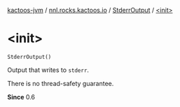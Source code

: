 [kactoos-jvm](../../index.md) / [nnl.rocks.kactoos.io](../index.md) / [StderrOutput](index.md) / [&lt;init&gt;](./-init-.md)

# &lt;init&gt;

`StderrOutput()`

Output that writes to `stderr`.

There is no thread-safety guarantee.

**Since**
0.6

